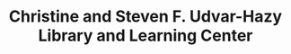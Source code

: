 ---
layout: repo
title: "Christine and Steven F. Udvar-Hazy Library and Learning Center"
id: 12892
permalink: repos/12892/
---